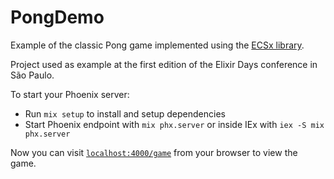 # PongDemo

Example of the classic Pong game implemented using the [ECSx library](https://github.com/ecsx-framework/ECSx).

Project used as example at the first edition of the Elixir Days conference in São Paulo.

To start your Phoenix server:

  * Run `mix setup` to install and setup dependencies
  * Start Phoenix endpoint with `mix phx.server` or inside IEx with `iex -S mix phx.server`

Now you can visit [`localhost:4000/game`](http://localhost:4000/game) from your browser to view the game.
